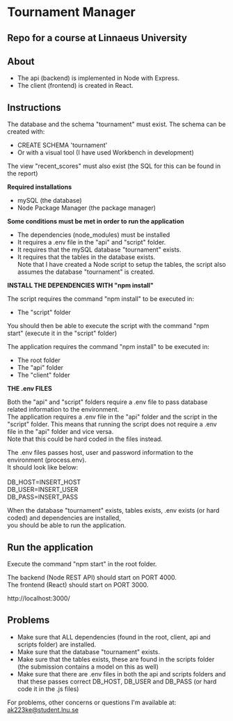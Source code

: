 # Tournament Manager

## Repo for a course at Linnaeus University

## About

- The api (backend) is implemented in Node with Express.
- The client (frontend) is created in React.

## Instructions

The database and the schema "tournament" must exist. The schema can be created with:

- CREATE SCHEMA 'tournament'
- Or with a visual tool (I have used Workbench in development)

The view "recent_scores" must also exist (the SQL for this can be found in the report)

**Required installations**

- mySQL (the database)
- Node Package Manager (the package manager)

**Some conditions must be met in order to run the application** 

- The dependencies (node_modules) must be installed
- It requires a .env file in the "api" and "script" folder.
- It requires that the mySQL database "tournament" exists.
- It requires that the tables in the database exists. <br>
Note that I have created a Node script to setup the tables, the script also assumes the database "tournament" is created.

**INSTALL THE DEPENDENCIES WITH "npm install"**

The script requires the command "npm install" to be executed in:

- The "script" folder

You should then be able to execute the script with the command "npm start" (execute it in the "script" folder)

The application requires the command "npm install" to be executed in:

- The root folder
- The "api" folder
- The "client" folder

**THE .env FILES**

Both the "api" and "script" folders require a .env file to pass database related information to the environment. 
<br>
The application requires a .env file in the "api" folder and the script in the "script" folder. 
This means that running the script does not require a .env file in the "api" folder and vice versa.
<br>
Note that this could be hard coded in the files instead. 

The .env files passes host, user and password information to the environment (process.env).
<br>
It should look like below:
<br>
<br>
DB_HOST=INSERT_HOST
<br>
DB_USER=INSERT_USER
<br>
DB_PASS=INSERT_PASS


When the database "tournament" exists, tables exists, .env exists (or hard coded) and dependencies are installed,
<br>
you should be able to run the application.

## Run the application

Execute the command "npm start" in the root folder. 

The backend (Node REST API) should start on PORT 4000.
<br>
The frontend (React) should start on PORT 3000.

http://localhost:3000/

## Problems

- Make sure that ALL dependencies (found in the root, client, api and scripts folder) are installed. 
- Make sure that the database "tournament" exists.
- Make sure that the tables exists, these are found in the scripts folder (the submission contains a model on this as well)
- Make sure that there are .env files in both the api and scripts folders and that these passes correct DB_HOST, DB_USER and DB_PASS (or hard code it in the .js files)

For problems, other concerns or questions I'm available at: ak223ke@student.lnu.se